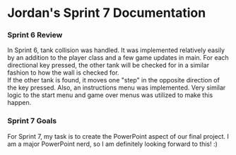 # Jordan's Sprint 7 Documentation

### Sprint 6 Review
In Sprint 6, tank collision was handled. It was implemented relatively easily by an addition to the player class and a few game updates in main. For each directional key pressed, the other tank will be checked for in a similar fashion to how the wall is checked for. <br>
If the other tank is found, it moves one "step" in the opposite direction of the key pressed. Also, an instructions menu was implemented. Very similar logic to the start menu and game over menus was utilized to make this happen.

### Sprint 7 Goals
For Sprint 7, my task is to create the PowerPoint aspect of our final project. I am a major PowerPoint nerd, so I am definitely looking forward to this! :)
